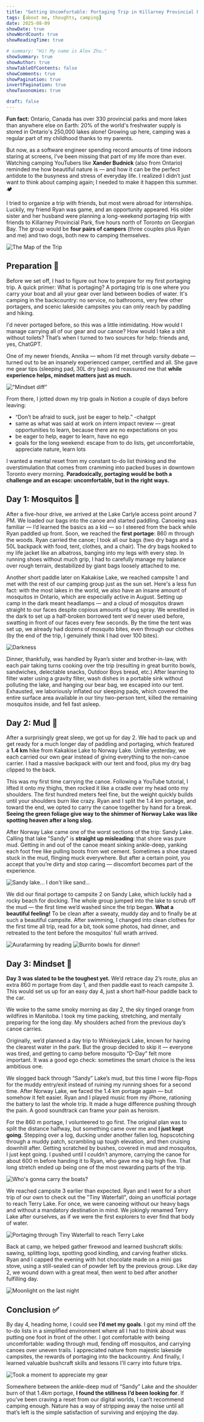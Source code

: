 ```yaml
---
title: "Getting Uncomfortable: Portaging Trip in Killarney Provincial Park"
tags: [about me, thoughts, camping]
date: 2025-08-09
showDate: true
showWordCount: true
showReadingTime: true

# summary: "Hi! My name is Alex Zhu."
showSummary: true
showAuthor: true
showTableOfContents: false
showComments: true
showPagination: true
invertPagination: true
showTaxonomies: true

draft: false
---
```


**Fun fact:** Ontario, Canada has over 330 provincial parks and more lakes than anywhere else on Earth: 20% of the world's freshwater supply is stored in Ontario's 250,000 lakes alone! Growing up here, camping was a regular part of my childhood thanks to my parents.

But now, as a software engineer spending record amounts of time indoors staring at screens, I’ve been missing that part of my life more than ever. Watching camping YouTubers like **Xander Budnick** (also from Ontario) reminded me how beautiful nature is — and how it can be the perfect antidote to the busyness and stress of everyday life. I realized I didn’t just want to think about camping again; I needed to make it happen this summer. 🏕️

I tried to organize a trip with friends, but most were abroad for internships. Luckily, my friend Ryan was game, and an opportunity appeared. His older sister and her husband were planning a long-weekend portaging trip with friends to Killarney Provincial Park, five hours north of Toronto on Georgian Bay. The group would be **four pairs of campers** (three couples plus Ryan and me) and two dogs, both new to camping themselves.

![The Map of the Trip](map.JPG "The Map of the Trip")

## Preparation 🎒

Before we set off, I had to figure out how to prepare for my first portaging trip. A quick primer: What is portaging? A portaging trip is one where you carry your boat and all your gear over land between bodies of water. It's camping in the backcountry: no service, no bathrooms, very few other portagers, and scenic lakeside campsites you can only reach by paddling and hiking.

I'd never portaged before, so this was a little intimidating. How would I manage carrying all of our gear and our canoe? How would I take a shit without toilets? That’s when I turned to two sources for help: friends and, yes, ChatGPT.

One of my newer friends, Annika — whom I’d met through varsity debate — turned out to be an insanely experienced camper, certified and all. She gave me gear tips (sleeping pad, 30L dry bag) and reassured me that **while experience helps, mindset matters just as much.**

!["Mindset diff"](https://probablyalexzhu.notion.site/image/attachment%3Ae541f664-f41b-4b55-95df-ec73950d1de1%3Aimage.png?table=block&id=246f40f9-d3d1-80dc-9570-d3cce1cac3fc&spaceId=6d72de43-5171-4246-aae4-15765ed89acb&width=2000&userId=&cache=v2 "Mindset diff")

From there, I jotted down my trip goals in Notion a couple of days before leaving:
- “Don’t be afraid to suck, just be eager to help.” -chatgpt
- same as what was said at work on intern impact review — great opportunities to learn, because there are no expectations on you
- be eager to help, eager to learn, have no ego
- goals for the long weekend: escape from to do lists, get uncomfortable, appreciate nature, learn lots

I wanted a mental reset from my constant to-do list thinking and the overstimulation that comes from cramming into packed buses in downtown Toronto every morning. **Paradoxically, portaging would be both a challenge and an escape: uncomfortable, but in the right ways.**

## Day 1: Mosquitos 🦟

After a five-hour drive, we arrived at the Lake Carlyle access point around 7 PM. We loaded our bags into the canoe and started paddling. Canoeing was familiar — I’d learned the basics as a kid — so I steered from the back while Ryan paddled up front. Soon, we reached the **first portage**: 860 m through the woods. Ryan carried the canoe; I took all our bags (two dry bags and a 50L backpack with food, tent, clothes, and a chair). The dry bags hooked to my life jacket like an albatross, banging into my legs with every step. In running shoes without much grip, I had to carefully manage my balance over rough terrain, destabilized by giant bags loosely attached to me.

Another short paddle later on Kakakise Lake, we reached campsite 1 and met with the rest of our camping group just as the sun set. Here's a less fun fact: with the most lakes in the world, we also have an insane amount of mosquitos in Ontario, which are especially active in August. Setting up camp in the dark meant headlamps — and a cloud of mosquitos drawn straight to our faces despite copious amounts of bug spray. We wrestled in the dark to set up a half-broken borrowed tent we'd never used before, swatting in front of our faces every few seconds. By the time the tent was set up, we already had dozens of mosquito bites, even through our clothes (by the end of the trip, I genuinely think I had over 100 bites).

![Darkness](IMG_0648.jpg "Darkness")

Dinner, thankfully, was handled by Ryan’s sister and brother-in-law, with each pair taking turns cooking over the trip (resulting in great burrito bowls, sandwiches, delectable snacks, Outdoor Boys bread, etc.) After learning to filter water using a gravity filter, wash dishes in a portable sink without polluting the lake, and hanging our bear bag, we escaped into our tent. Exhausted, we laboriously inflated our sleeping pads, which covered the entire surface area available in our tiny two-person tent, killed the remaining mosquitos inside, and fell fast asleep.

## Day 2: Mud 🥾

After a surprisingly great sleep, we got up for day 2. We had to pack up and get ready for a much longer day of paddling and portaging, which featured a **1.4 km** hike from Kakakise Lake to Norway Lake. Unlike yesterday, we each carried our own gear instead of giving everything to the non-canoe carrier. I had a massive backpack with our tent and food, plus my dry bag clipped to the back.

This was my first time carrying the canoe. Following a YouTube tutorial, I lifted it onto my thighs, then rocked it like a cradle over my head onto my shoulders. The first hundred meters feel fine, but the weight quickly builds until your shoulders burn like crazy. Ryan and I split the 1.4 km portage, and toward the end, we opted to carry the canoe together by hand for a break. **Seeing the green foliage give way to the shimmer of Norway Lake was like spotting heaven after a long slog.**

After Norway Lake came one of the worst sections of the trip: Sandy Lake. Calling that lake "Sandy" is **straight up misleading**: that shore was pure mud. Getting in and out of the canoe meant sinking ankle-deep, yanking each foot free like pulling boots from wet cement. Sometimes a shoe stayed stuck in the mud, flinging muck everywhere. But after a certain point, you accept that you’re dirty and stop caring — discomfort becomes part of the experience.

![Sandy lake... I don't like sand...](IMG_0652.JPG "Sandy lake... I don't like sand...")

We did our final portage to campsite 2 on Sandy Lake, which luckily had a rocky beach for docking. The whole group jumped into the lake to scrub off the mud — the first time we’d washed since the trip began. **What a beautiful feeling!** To be clean after a sweaty, muddy day and to finally be at such a beautiful campsite. After swimming, I changed into clean clothes for the first time all trip, read for a bit, took some photos, had dinner, and retreated to the tent before the mosquitos’ full wrath arrived.

![Aurafarming by reading](IMG_0642.jpg "Aurafarming by reading")
![Burrito bowls for dinner!](IMG_0643.JPG "Burrito bowls for dinner!")

## Day 3: Mindset 💪

**Day 3 was slated to be the toughest yet.** We’d retrace day 2’s route, plus an extra 860 m portage from day 1, and then paddle east to reach campsite 3. This would set us up for an easy day 4, just a short half-hour paddle back to the car.

We woke to the same smoky morning as day 2, the sky tinged orange from wildfires in Manitoba. I took my time packing, stretching, and mentally preparing for the long day. My shoulders ached from the previous day’s canoe carries.

Originally, we’d planned a day trip to Whiskeyjack Lake, known for having the clearest water in the park. But the group decided to skip it — everyone was tired, and getting to camp before mosquito “D-Day” felt more important. It was a good ego check: sometimes the smart choice is the less ambitious one.

We slogged back through “Sandy” Lake’s mud, but this time I wore flip-flops for the muddy entry/exit instead of ruining my running shoes for a second time. After Norway Lake, we faced the 1.4 km portage again — but somehow it felt easier. Ryan and I played music from my iPhone, rationing the battery to last the whole trip. It made a huge difference pushing through the pain. A good soundtrack can frame your pain as heroism.

For the 860 m portage, I volunteered to go first. The original plan was to split the distance halfway, but something came over me and **I just kept going**. Stepping over a log, ducking under another fallen log, hopscotching through a muddy patch, scrambling up tough elevation, and then cruising downhill after. Getting scratched by bushes, covered in mud and mosquitos, I just kept going. I pushed until I couldn’t anymore, carrying the canoe for about 600 m before handing it to Ryan, who gave me a big high five. That long stretch ended up being one of the most rewarding parts of the trip.

![Who's gonna carry the boats?](IMG_0660.JPG "Who's gonna carry the boats?")

We reached campsite 3 earlier than expected. Ryan and I went for a short trip of our own to check out the "Tiny Waterfall", doing an unofficial portage to reach Terry Lake. For once, we were canoeing without our heavy bags and without a mandatory destination in mind. We jokingly renamed Terry Lake after ourselves, as if we were the first explorers to ever find that body of water.

![Portaging through Tiny Waterfall to reach Terry Lake](IMG_0691.JPG "Portaging through Tiny Waterfall to reach Terry Lake")

Back at camp, we helped gather firewood and learned bushcraft skills: sawing, splitting logs, spotting good kindling, and carving feather sticks. Ryan and I capped the evening with hot chocolate made on a mini gas stove, using a still-sealed can of powder left by the previous group. Like day 2, we wound down with a great meal, then went to bed after another fulfilling day.

![Moonlight on the last night](IMG_0724.JPG "Moonlight on the last night")

## Conclusion ✅

By day 4, heading home, I could see **I’d met my goals**. I got my mind off the to-do lists in a simplified environment where all I had to think about was putting one foot in front of the other. I got comfortable with being uncomfortable: wading through mud, fending off mosquitos, and carrying canoes over uneven trails. I appreciated nature from majestic lakeside campsites, the rewards of portaging into the backcountry. And finally, I learned valuable bushcraft skills and lessons I'll carry into future trips.

![Took a moment to appreciate my gear](IMG_0714.jpg "Took a moment to appreciate my gear")

Somewhere between the ankle-deep mud of “Sandy” Lake and the shoulder burn of that 1.4km portage, **I found the stillness I’d been looking for**. If you’ve been craving a reset from our digital worlds, I can’t recommend camping enough. Nature has a way of stripping away the noise until all that’s left is the simple satisfaction of surviving and enjoying the day.
